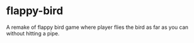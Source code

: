 # flappy-bird
A remake of flappy bird game where player flies the bird as far as you can without hitting a pipe.
